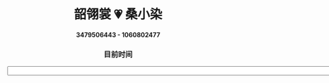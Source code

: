 # <center>韶翎裳 💗 桑小染</center>
#### <center>3479506443 - 1060802477</center>
### <center>目前时间<center>
<center>
<html>

<head>
<meta http-equiv="Content-Type" content="text/html; charset=utf-8">
<title>现在时间</title>
<script type="text/javascript">
var attime;
function clock() {
var time = new Date();
attime = time.getHours() + ":" + time.getMinutes() + ":" + time.getSeconds() ;
document.getElementById("clock").value = attime;
            }
//          setInterval()计时器来显示动态时间。
            setInterval(clock,100);
        </script>
    </head>

<body>
<form>
<input type="text" id="clock" size="99" />
</form>       
</body>

</html>
</center>
